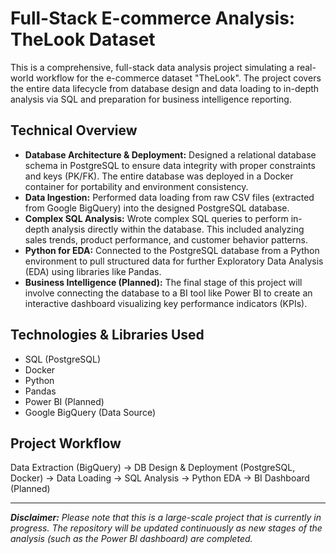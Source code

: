 # Full-Stack E-commerce Analysis: TheLook Dataset

This is a comprehensive, full-stack data analysis project simulating a real-world workflow for the e-commerce dataset "TheLook". The project covers the entire data lifecycle from database design and data loading to in-depth analysis via SQL and preparation for business intelligence reporting.

## Technical Overview

-   **Database Architecture & Deployment:** Designed a relational database schema in PostgreSQL to ensure data integrity with proper constraints and keys (PK/FK). The entire database was deployed in a Docker container for portability and environment consistency.
-   **Data Ingestion:** Performed data loading from raw CSV files (extracted from Google BigQuery) into the designed PostgreSQL database.
-   **Complex SQL Analysis:** Wrote complex SQL queries to perform in-depth analysis directly within the database. This included analyzing sales trends, product performance, and customer behavior patterns.
-   **Python for EDA:** Connected to the PostgreSQL database from a Python environment to pull structured data for further Exploratory Data Analysis (EDA) using libraries like Pandas.
-   **Business Intelligence (Planned):** The final stage of this project will involve connecting the database to a BI tool like Power BI to create an interactive dashboard visualizing key performance indicators (KPIs).

## Technologies & Libraries Used

-   SQL (PostgreSQL)
-   Docker
-   Python
-   Pandas
-   Power BI (Planned)
-   Google BigQuery (Data Source)

## Project Workflow

Data Extraction (BigQuery) → DB Design & Deployment (PostgreSQL, Docker) → Data Loading → SQL Analysis → Python EDA → BI Dashboard (Planned)

---

***Disclaimer:** Please note that this is a large-scale project that is currently in progress. The repository will be updated continuously as new stages of the analysis (such as the Power BI dashboard) are completed.*
